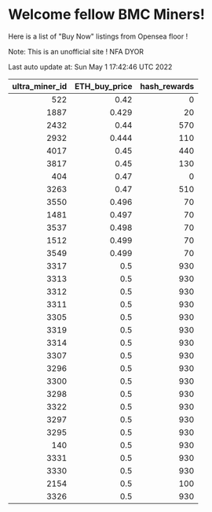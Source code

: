 # Welcome fellow BMC Miners!
Here is a list of "Buy Now" listings from Opensea floor !

Note: This is an unofficial site ! NFA DYOR


Last auto update at: Sun May  1 17:42:46 UTC 2022


|   ultra_miner_id |   ETH_buy_price |   hash_rewards |
|-----------------:|----------------:|---------------:|
|              522 |           0.42  |              0 |
|             1887 |           0.429 |             20 |
|             2432 |           0.44  |            570 |
|             2932 |           0.444 |            110 |
|             4017 |           0.45  |            440 |
|             3817 |           0.45  |            130 |
|              404 |           0.47  |              0 |
|             3263 |           0.47  |            510 |
|             3550 |           0.496 |             70 |
|             1481 |           0.497 |             70 |
|             3537 |           0.498 |             70 |
|             1512 |           0.499 |             70 |
|             3549 |           0.499 |             70 |
|             3317 |           0.5   |            930 |
|             3313 |           0.5   |            930 |
|             3312 |           0.5   |            930 |
|             3311 |           0.5   |            930 |
|             3305 |           0.5   |            930 |
|             3319 |           0.5   |            930 |
|             3314 |           0.5   |            930 |
|             3307 |           0.5   |            930 |
|             3296 |           0.5   |            930 |
|             3300 |           0.5   |            930 |
|             3298 |           0.5   |            930 |
|             3322 |           0.5   |            930 |
|             3297 |           0.5   |            930 |
|             3295 |           0.5   |            930 |
|              140 |           0.5   |            930 |
|             3331 |           0.5   |            930 |
|             3330 |           0.5   |            930 |
|             2154 |           0.5   |            100 |
|             3326 |           0.5   |            930 |